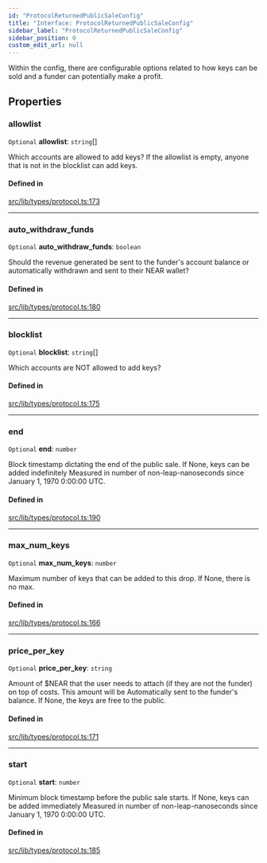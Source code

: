 ```yaml
---
id: "ProtocolReturnedPublicSaleConfig"
title: "Interface: ProtocolReturnedPublicSaleConfig"
sidebar_label: "ProtocolReturnedPublicSaleConfig"
sidebar_position: 0
custom_edit_url: null
---
```


Within the config, there are configurable options related to how keys can be sold and a funder can potentially make a profit.

## Properties

### allowlist

 `Optional` **allowlist**: `string`[]

Which accounts are allowed to add keys? If the allowlist is empty, anyone that is not in the blocklist can add keys.

#### Defined in

[src/lib/types/protocol.ts:173](https://github.com/keypom/keypom-js/blob/decaa9d1/src/lib/types/protocol.ts#L173)

___

### auto\_withdraw\_funds

 `Optional` **auto\_withdraw\_funds**: `boolean`

Should the revenue generated be sent to the funder's account balance or
automatically withdrawn and sent to their NEAR wallet?

#### Defined in

[src/lib/types/protocol.ts:180](https://github.com/keypom/keypom-js/blob/decaa9d1/src/lib/types/protocol.ts#L180)

___

### blocklist

 `Optional` **blocklist**: `string`[]

Which accounts are NOT allowed to add keys?

#### Defined in

[src/lib/types/protocol.ts:175](https://github.com/keypom/keypom-js/blob/decaa9d1/src/lib/types/protocol.ts#L175)

___

### end

 `Optional` **end**: `number`

Block timestamp dictating the end of the public sale. If None, keys can be added indefinitely
Measured in number of non-leap-nanoseconds since January 1, 1970 0:00:00 UTC.

#### Defined in

[src/lib/types/protocol.ts:190](https://github.com/keypom/keypom-js/blob/decaa9d1/src/lib/types/protocol.ts#L190)

___

### max\_num\_keys

 `Optional` **max\_num\_keys**: `number`

Maximum number of keys that can be added to this drop. If None, there is no max.

#### Defined in

[src/lib/types/protocol.ts:166](https://github.com/keypom/keypom-js/blob/decaa9d1/src/lib/types/protocol.ts#L166)

___

### price\_per\_key

 `Optional` **price\_per\_key**: `string`

Amount of $NEAR that the user needs to attach (if they are not the funder) on top of costs. This amount will be
Automatically sent to the funder's balance. If None, the keys are free to the public.

#### Defined in

[src/lib/types/protocol.ts:171](https://github.com/keypom/keypom-js/blob/decaa9d1/src/lib/types/protocol.ts#L171)

___

### start

 `Optional` **start**: `number`

Minimum block timestamp before the public sale starts. If None, keys can be added immediately
Measured in number of non-leap-nanoseconds since January 1, 1970 0:00:00 UTC.

#### Defined in

[src/lib/types/protocol.ts:185](https://github.com/keypom/keypom-js/blob/decaa9d1/src/lib/types/protocol.ts#L185)
